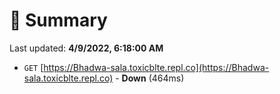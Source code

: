 # 📖 Summary
Last updated: **4/9/2022, 6:18:00 AM**

- `GET` [https://Bhadwa-sala.toxicblte.repl.co](https://Bhadwa-sala.toxicblte.repl.co) - **Down** (464ms)
